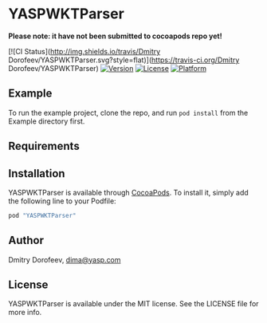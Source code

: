 # YASPWKTParser

**Please note: it have not been submitted to cocoapods repo yet!**

[![CI Status](http://img.shields.io/travis/Dmitry Dorofeev/YASPWKTParser.svg?style=flat)](https://travis-ci.org/Dmitry Dorofeev/YASPWKTParser)
[![Version](https://img.shields.io/cocoapods/v/YASPWKTParser.svg?style=flat)](http://cocoapods.org/pods/YASPWKTParser)
[![License](https://img.shields.io/cocoapods/l/YASPWKTParser.svg?style=flat)](http://cocoapods.org/pods/YASPWKTParser)
[![Platform](https://img.shields.io/cocoapods/p/YASPWKTParser.svg?style=flat)](http://cocoapods.org/pods/YASPWKTParser)

## Example

To run the example project, clone the repo, and run `pod install` from the Example directory first.

## Requirements

## Installation

YASPWKTParser is available through [CocoaPods](http://cocoapods.org). To install
it, simply add the following line to your Podfile:

```ruby
pod "YASPWKTParser"
```

## Author

Dmitry Dorofeev, dima@yasp.com

## License

YASPWKTParser is available under the MIT license. See the LICENSE file for more info.
